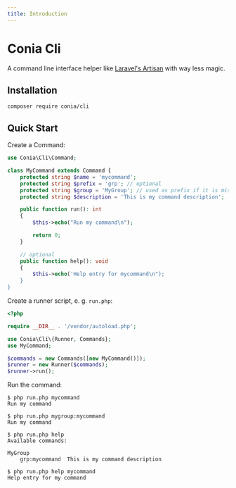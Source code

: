 ```yaml
---
title: Introduction
---
```

Conia Cli
=========

A command line interface helper like [Laravel's Artisan](https://laravel.com/docs/9.x/artisan) 
with way less magic.

## Installation

    composer require conia/cli

## Quick Start

Create a Command:

```php
use Conia\Cli\Command;

class MyCommand extends Command {
    protected string $name = 'mycommand';
    protected string $prefix = 'grp'; // optional
    protected string $group = 'MyGroup'; // used as prefix if it is missing
    protected string $description = 'This is my command description';

    public function run(): int
    {
        $this->echo("Run my command\n");

        return 0;
    }

    // optional
    public function help(): void
    {
        $this->echo('Help entry for mycommand\n");
    }
}
```

Create a runner script, e. g. `run.php`:

```php
<?php

require __DIR__ . '/vendor/autoload.php';

use Conia\Cli\{Runner, Commands};
use MyCommand;

$commands = new Commands([new MyCommand()]);
$runner = new Runner($commands);
$runner->run();
```

Run the command:

```console
$ php run.php mycommand
Run my command

$ php run.php mygroup:mycommand
Run my command

$ php run.php help
Available commands:

MyGroup
    grp:mycommand  This is my command description

$ php run.php help mycommand
Help entry for my command
```
